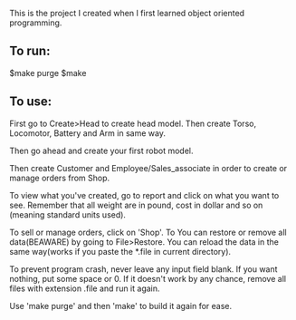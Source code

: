 This is the project I created when I first learned object oriented programming.

To run:
-------
$make purge
$make

To use:
-------
First go to Create>Head to create head model.
Then create Torso, Locomotor, Battery and Arm
in same way.

Then go ahead and create your first robot model.

Then create Customer and Employee/Sales_associate
in order to create or manage orders from Shop.

To view what you've created, go to report and
click on what you want to see. Remember that all
weight are in pound, cost in dollar and so on
(meaning standard units used).

To sell or manage orders, click on 'Shop'. To
You can restore or remove all data(BEAWARE)
by going to File>Restore. You can reload the data
in the same way(works if you paste the *.file in
current directory).

To prevent program crash, never leave any input
field blank. If you want nothing, put some space
or 0. If it doesn't work by any chance, remove all
files with extension .file and run it again.

Use 'make purge' and then 'make' to build it again
for ease.